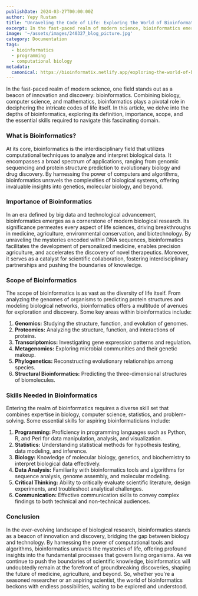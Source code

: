 ```yaml
---
publishDate: 2024-03-27T00:00:00Z
author: Yepy Rustam
title: "Unraveling the Code of Life: Exploring the World of Bioinformatics"
excerpt: In the fast-paced realm of modern science, bioinformatics emerges as a beacon of innovation and discovery. Combining biology, computer science, and mathematics, bioinformatics plays a pivotal role in deciphering the intricate codes of life itself. 
image: '~/assets/images/240327_blog_picture.jpg'
category: Documentation
tags:
  - bioinformatics
  - programming
  - computational biology
metadata:
  canonical: https://bioinformatix.netlify.app/exploring-the-world-of-bioinformatics
---
```


In the fast-paced realm of modern science, one field stands out as a beacon of innovation and discovery: bioinformatics. Combining biology, computer science, and mathematics, bioinformatics plays a pivotal role in deciphering the intricate codes of life itself. In this article, we delve into the depths of bioinformatics, exploring its definition, importance, scope, and the essential skills required to navigate this fascinating domain.

### What is Bioinformatics?

At its core, bioinformatics is the interdisciplinary field that utilizes computational techniques to analyze and interpret biological data. It encompasses a broad spectrum of applications, ranging from genomic sequencing and protein structure prediction to evolutionary biology and drug discovery. By harnessing the power of computers and algorithms, bioinformatics unravels the complexities of biological systems, offering invaluable insights into genetics, molecular biology, and beyond.

### Importance of Bioinformatics

In an era defined by big data and technological advancement, bioinformatics emerges as a cornerstone of modern biological research. Its significance permeates every aspect of life sciences, driving breakthroughs in medicine, agriculture, environmental conservation, and biotechnology. By unraveling the mysteries encoded within DNA sequences, bioinformatics facilitates the development of personalized medicine, enables precision agriculture, and accelerates the discovery of novel therapeutics. Moreover, it serves as a catalyst for scientific collaboration, fostering interdisciplinary partnerships and pushing the boundaries of knowledge.

### Scope of Bioinformatics

The scope of bioinformatics is as vast as the diversity of life itself. From analyzing the genomes of organisms to predicting protein structures and modeling biological networks, bioinformatics offers a multitude of avenues for exploration and discovery. Some key areas within bioinformatics include:

1. **Genomics:** Studying the structure, function, and evolution of genomes.
2. **Proteomics:** Analyzing the structure, function, and interactions of proteins.
3. **Transcriptomics:** Investigating gene expression patterns and regulation.
4. **Metagenomics:** Exploring microbial communities and their genetic makeup.
5. **Phylogenetics:** Reconstructing evolutionary relationships among species.
6. **Structural Bioinformatics:** Predicting the three-dimensional structures of biomolecules.

### Skills Needed in Bioinformatics

Entering the realm of bioinformatics requires a diverse skill set that combines expertise in biology, computer science, statistics, and problem-solving. Some essential skills for aspiring bioinformaticians include:

1. **Programming:** Proficiency in programming languages such as Python, R, and Perl for data manipulation, analysis, and visualization.
2. **Statistics:** Understanding statistical methods for hypothesis testing, data modeling, and inference.
3. **Biology:** Knowledge of molecular biology, genetics, and biochemistry to interpret biological data effectively.
4. **Data Analysis:** Familiarity with bioinformatics tools and algorithms for sequence analysis, genome assembly, and molecular modeling.
5. **Critical Thinking:** Ability to critically evaluate scientific literature, design experiments, and troubleshoot analytical challenges.
6. **Communication:** Effective communication skills to convey complex findings to both technical and non-technical audiences.

### Conclusion

In the ever-evolving landscape of biological research, bioinformatics stands as a beacon of innovation and discovery, bridging the gap between biology and technology. By harnessing the power of computational tools and algorithms, bioinformatics unravels the mysteries of life, offering profound insights into the fundamental processes that govern living organisms. As we continue to push the boundaries of scientific knowledge, bioinformatics will undoubtedly remain at the forefront of groundbreaking discoveries, shaping the future of medicine, agriculture, and beyond. So, whether you're a seasoned researcher or an aspiring scientist, the world of bioinformatics beckons with endless possibilities, waiting to be explored and understood.